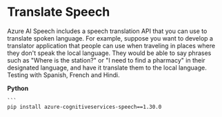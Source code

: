 # Translate Speech
Azure AI Speech includes a speech translation API that you can use to translate spoken language. For example, suppose you want to develop a translator application that people can use when traveling in places where they don't speak the local language. They would be able to say phrases such as "Where is the station?" or "I need to find a pharmacy" in their designated language, and have it translate them to the local language. Testing with Spanish, French and Hindi.

 **Python**

    ```
    pip install azure-cognitiveservices-speech==1.30.0

